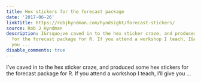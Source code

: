 ```yaml
---
title: Hex stickers for the forecast package
date: '2017-06-26'
linkTitle: https://robjhyndman.com/hyndsight/forecast-stickers/
source: Rob J Hyndman
description: I&rsquo;ve caved in to the hex sticker craze, and produced some hex stickers
  for the forecast package for R. If you attend a workshop I teach, I&rsquo;ll give
  you ...
disable_comments: true
---
```

I&rsquo;ve caved in to the hex sticker craze, and produced some hex stickers for the forecast package for R. If you attend a workshop I teach, I&rsquo;ll give you ...